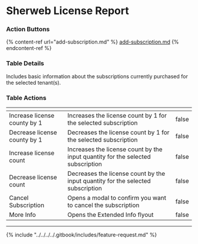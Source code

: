 # Sherweb License Report

### Action Buttons

{% content-ref url="add-subscription.md" %}
[add-subscription.md](add-subscription.md)
{% endcontent-ref %}

### Table Details

Includes basic information about the subscriptions currently purchased for the selected tenant(s).

### Table Actions

<table><thead><tr><th></th><th></th><th data-type="checkbox"></th></tr></thead><tbody><tr><td>Increase license county by 1</td><td>Increases the license count by 1 for the selected subscription</td><td>false</td></tr><tr><td>Decrease license county by 1</td><td>Decreases the license count by 1 for the selected subscription</td><td>false</td></tr><tr><td>Increase license count</td><td>Increases the license count by the input quantity for the selected subscription</td><td>false</td></tr><tr><td>Decrease license count</td><td>Decreases the license count by the input quantity for the selected subscription</td><td>false</td></tr><tr><td>Cancel Subscription</td><td>Opens a modal to confirm you want to cancel the subscription</td><td>false</td></tr><tr><td>More Info</td><td>Opens the Extended Info flyout</td><td>false</td></tr></tbody></table>

***

{% include "../../../../.gitbook/includes/feature-request.md" %}
